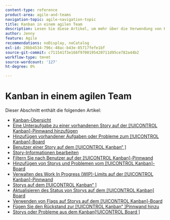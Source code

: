 ```yaml
---
content-type: reference
product-area: agile-and-teams
navigation-topic: agile-navigation-topic
title: Kanban in einem agilen Team
description: Lesen Sie diese Artikel, um mehr über die Verwendung von Kanban in einem agilen Team zu erfahren.
author: Jenny
feature: Agile
recommendations: noDisplay, noCatalog
exl-id: 20bb4534-796c-48ac-b43e-85717fefe1bf
source-git-commit: c711541f3e166f9700195420711d95ce782a44b2
workflow-type: tm+mt
source-wordcount: '127'
ht-degree: 0%

---
```


# Kanban in einem agilen Team

Dieser Abschnitt enthält die folgenden Artikel:

* [Kanban-Übersicht](../../agile/use-kanban-in-an-agile-team/kanban-overview.md)
* [Eine Unteraufgabe zu einer vorhandenen Story auf der [!UICONTROL Kanban]-Pinnwand hinzufügen](../../agile/use-kanban-in-an-agile-team/add-a-subtask-to-an-existing-story.md)
* [Hinzufügen vorhandener Aufgaben oder Probleme zum [!UICONTROL Kanban]-Board](../../agile/use-kanban-in-an-agile-team/add-existing-tasks-or-issues-to-the-kanban-board.md)
* [Benutzer einer Story auf dem [!UICONTROL Kanban“ &#x200B;]](../../agile/use-kanban-in-an-agile-team/assign-users-to-a-story.md)
* [Story-Informationen bearbeiten](../../agile/use-kanban-in-an-agile-team/edit-story-information.md)
* [Filtern Sie nach Benutzer auf der [!UICONTROL Kanban]-Pinnwand](../../agile/use-kanban-in-an-agile-team/filter-by-user.md)
* [Hinzufügen von Storys und Problemen vom [!UICONTROL Kanban]-Board](../../agile/use-kanban-in-an-agile-team/add-story-from-kanban-board.md)
* [Verwalten des Work In Progress (WIP)-Limits auf der [!UICONTROL Kanban]-Pinnwand](../../agile/use-kanban-in-an-agile-team/work-in-progress-limit-on-the-kanban-board.md)
* [Storys auf dem [!UICONTROL Kanban“ &#x200B;]](../../agile/use-kanban-in-an-agile-team/reorder-stories-on-the-kanban-board.md)
* [Aktualisieren des Status von Storys auf dem [!UICONTROL Kanban] Board](../../agile/use-kanban-in-an-agile-team/update-the-status-of-stories.md)
* [Verwenden von Flags auf Storys auf dem [!UICONTROL Kanban]-Board](../../agile/use-kanban-in-an-agile-team/use-flags-on-stories.md)
* [Fügen Sie den Rückstand zur [!UICONTROL Kanban“ &#x200B;]Pinnwand hinzu](../../agile/use-kanban-in-an-agile-team/view-the-backlog-on-the-kanban-board.md)
* [Storys oder Probleme aus dem Kanban[!UICONTROL Board &#x200B;]](../../agile/use-kanban-in-an-agile-team/delete-story-from-kanban-board.md)
